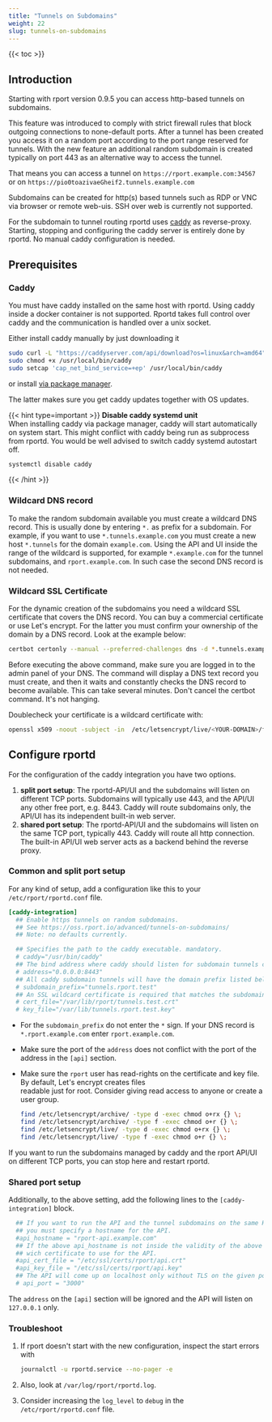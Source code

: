 ```yaml
---
title: "Tunnels on Subdomains"
weight: 22
slug: tunnels-on-subdomains
---
```

{{< toc >}}

## Introduction

Starting with rport version 0.9.5 you can access http-based tunnels on subdomains.

This feature was introduced to comply with strict firewall rules that block outgoing connections to none-default ports.
After a tunnel has been created you access it on a random port according to the port range reserved for tunnels.
With the new feature an additional random subdomain is created typically on port 443 as an alternative way to access the
tunnel.

That means you can access a tunnel on `https://rport.example.com:34567` or on `https://pio0toazivaeGheif2.tunnels.example.com`

Subdomains can be created for http(s) based tunnels such as RDP or VNC via browser or remote web-uis. SSH over web is
currently not supported.

For the subdomain to tunnel routing rportd uses [caddy](https://caddyserver.com/) as reverse-proxy. Starting, stopping
and configuring the caddy server is entirely done by rportd. No manual caddy configuration is needed.

## Prerequisites

### Caddy

You must have caddy installed on the same host with rportd. Using caddy inside a docker container is not supported.
Rportd takes full control over caddy and the communication is handled over a unix socket.

Either install caddy manually by just downloading it

```bash
sudo curl -L "https://caddyserver.com/api/download?os=linux&arch=amd64" -o /usr/local/bin/caddy
sudo chmod +x /usr/local/bin/caddy
sudo setcap 'cap_net_bind_service=+ep' /usr/local/bin/caddy
```

or install [via package manager](https://caddyserver.com/docs/install#debian-ubuntu-raspbian).

The latter makes sure you get caddy updates together with OS updates.

{{< hint type=important >}}
**Disable caddy systemd unit**\
When installing caddy via package manager, caddy will start automatically on system start. This might conflict with
caddy being run as subprocess from rportd. You would be well advised to switch caddy systemd autostart off.

```bash
systemctl disable caddy
```

{{< /hint >}}

### Wildcard DNS record

To make the random subdomain available you must create a wildcard DNS record. This is usually done by entering `*.` as
prefix for a subdomain. For example, if you want to use `*.tunnels.example.com` you must create a new host `*.tunnels`
for the domain `example.com`. Using the API and UI inside the range of the wildcard is supported, for example `*.example.com`
for the tunnel subdomains, and `rport.example.com`. In such case the second DNS record is not needed.

### Wildcard SSL Certificate

For the dynamic creation of the subdomains you need a wildcard SSL certificate that covers the DNS record. You can buy
a commercial certificate or use Let's encrypt. For the latter you must confirm your ownership of the domain by a DNS
record. Look at the example below:

```bash
certbot certonly --manual --preferred-challenges dns -d *.tunnels.example.com
```

Before executing the above command, make sure you are logged in to the admin panel of your DNS.
The command will display a DNS text record you must create, and then it waits and constantly checks the DNS record to
become available. This can take several minutes. Don't cancel the certbot command. It's not hanging.

Doublecheck your certificate is a wildcard certificate with:

```bash
openssl x509 -noout -subject -in  /etc/letsencrypt/live/<YOUR-DOMAIN>/fullchain.pem
```

## Configure rportd

For the configuration of the caddy integration you have two options.

1. **split port setup**: The rportd-API/UI and the subdomains will listen on different TCP ports. Subdomains will typically
   use 443, and the API/UI any other free port, e.g. 8443. Caddy will route subdomains only, the API/UI has its
   independent built-in web server.
2. **shared port setup**: The rportd-API/UI and the subdomains will listen on the same TCP port, typically 443.
   Caddy will route all http connection. The built-in API/UI web server acts as a backend behind the reverse proxy.

### Common and split port setup

For any kind of setup, add a configuration like this to your `/etc/rport/rportd.conf` file.

```toml
[caddy-integration]
  ## Enable https tunnels on random subdomains. 
  ## See https://oss.rport.io/advanced/tunnels-on-subdomains/
  ## Note: no defaults currently.

  ## Specifies the path to the caddy executable. mandatory.
  # caddy="/usr/bin/caddy"
  ## The bind address where caddy should listen for subdomain tunnels connections. mandatory.
  # address="0.0.0.0:8443"
  ## All caddy subdomain tunnels will have the domain prefix listed below. mandatory.
  # subdomain_prefix="tunnels.rport.test"
  ## An SSL wildcard certificate is required that matches the subdomain prefix above. mandatory.
  # cert_file="/var/lib/rport/tunnels.test.crt"
  # key_file="/var/lib/tunnels.rport.test.key"
```

* For the `subdomain_prefix` do not enter the `*` sign. If your DNS record is `*.rport.example.com` enter
  `rport.example.com`.
* Make sure the port of the `address` does not conflict with the port of the address in the `[api]` section.
* Make sure the `rport` user has read-rights on the certificate and key file. By default, Let's encrypt creates files  
  readable just for root. Consider giving read access to anyone or create a user group.

  ```bash
  find /etc/letsencrypt/archive/ -type d -exec chmod o+rx {} \;
  find /etc/letsencrypt/archive/ -type f -exec chmod o+r {} \;
  find /etc/letsencrypt/live/ -type d -exec chmod o+rx {} \;
  find /etc/letsencrypt/live/ -type f -exec chmod o+r {} \;
  ```

If you want to run the subdomains managed by caddy and the rport API/UI on different TCP ports, you can stop here and
restart rportd.

### Shared port setup

Additionally, to the above setting, add the following lines to the `[caddy-integration]` block.

```toml
  ## If you want to run the API and the tunnel subdomains on the same HTTPs port,
  ## you must specify a hostname for the API. 
  #api_hostname = "rport-api.example.com"
  ## If the above api_hostname is not inside the validity of the above certificate, you can optionally specify
  ## wich certificate to use for the API.
  #api_cert_file = "/etc/ssl/certs/rport/api.crt"
  #api_key_file = "/etc/ssl/certs/rport/api.key"
  ## The API will come up on localhost only without TLS on the given port.
  # api_port = "3000"
```

The `address` on the `[api]` section will be ignored and the API will listen on `127.0.0.1` only.

### Troubleshoot

1. If rport doesn't start with the new configuration, inspect the start errors with

   ```bash
   journalctl -u rportd.service --no-pager -e
   ```

2. Also, look at `/var/log/rport/rportd.log`.
3. Consider increasing the `log_level` to `debug` in the `/etc/rport/rportd.conf` file.
